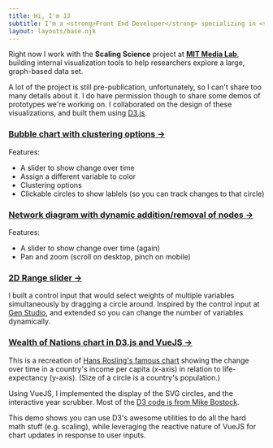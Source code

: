 ```yaml
---
title: Hi, I'm JJ
subtitle: I'm a <strong>Front End Developer</strong> specializing in <strong>Interactive Data Visualizations</strong>
layout: layouts/base.njk
---
```


Right now I work with the **Scaling Science** project at **[MIT Media Lab](https://www.media.mit.edu/)**, building internal visualization tools to help researchers explore a large, graph-based data set.

A lot of the project is still pre-publication, unfortunately, so I can't share too many details about it. I do have permission though to share some demos of prototypes we're working on. I collaborated on the design of these visualizations, and built them using [D3.js](https://d3js.org/).

### [Bubble chart with clustering options →](https://viz-gnosfwkwfc.now.sh/)

Features:

- A slider to show change over time
- Assign a different variable to color
- Clustering options
- Clickable circles to show lablels (so you can track changes to that circle)

### [Network diagram with dynamic addition/removal of nodes →](https://local-community.jjlumagbas.now.sh/)

Features: 

- A slider to show change over time (again)
- Pan and zoom (scroll on desktop, pinch on mobile)


### [2D Range slider →](https://2d-rangeslider-qyuheaispc.now.sh/)

I built a control input that would select weights of multiple variables simultaneously by dragging a circle around. Inspired by the control input at [Gen Studio](https://gen.studio/map/%3Fid%3D9405%26ids%3D%5B9405%2C9232%2C22848%2C8396%2C751402%2C79226%5D), and extended so you can change the number of variables dynamically.


### [Wealth of Nations chart in D3.js and VueJS →](https://upbeat-lumiere-3c2320.netlify.com/)

This is a recreation of [Hans Rosling's famous chart](https://www.ted.com/talks/hans_rosling_the_best_stats_you_ve_ever_seen) showing the change over time in a country's income per capita (x-axis) in relation to life-expectancy (y-axis). (Size of a circle is a country's population.)

Using VueJS, I implemented the display of the SVG circles, and the interactive year scrubber. Most of the [D3 code is from Mike Bostock](https://observablehq.com/@mbostock/the-wealth-health-of-nations).

This demo shows you can use D3's awesome utilities to do all the hard math stuff (e.g. scaling), while leveraging the reactive nature of VueJS for chart updates in response to user inputs.
